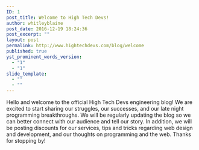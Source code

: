 ```yaml
---
ID: 1
post_title: Welcome to High Tech Devs!
author: whitleyblaine
post_date: 2016-12-19 18:24:36
post_excerpt: ""
layout: post
permalink: http://www.hightechdevs.com/blog/welcome
published: true
yst_prominent_words_version:
  - "1"
  - "1"
slide_template:
  - ""
  - ""
---
```

Hello and welcome to the official High Tech Devs engineering blog! We are excited to start sharing our struggles, our successes, and our late night programming breakthroughs. We will be regularly updating the blog so we can better connect with our audience and tell our story. In addition, we will be posting discounts for our services, tips and tricks regarding web design and development, and our thoughts on programming and the web. Thanks for stopping by!